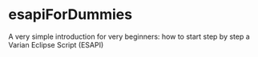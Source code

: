 # esapiForDummies
A very simple introduction for very beginners: how to start step by step a Varian Eclipse Script (ESAPI)
